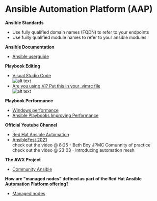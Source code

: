# Ansible Automation Platform (AAP)

**Ansible Standards**
- Use fully qualified domain names (FQDN) to refer to your endpoints
- Use fuilly qualified module names to refer to your ansible modules

**Ansible Documentation**
- [Ansible userguide](https://docs.ansible.com/automation-controller/latest/html/userguide/ "Ansible userguide")

**Playbook Editing**  
- [Visual Studio Code](https://code.visualstudio.com/ "Code editing Redifined")  
![alt text](https://github.com/ericcames/AnsibleAutomationPlatform/blob/main/images/vscodeext.png "Logo Title Text 1")
- [Are you using VI? Put this in your .vimrc file](https://github.com/ericcames/AnsibleAutomationPlatform/blob/main/files_to_deploy/vimrc "Are you using VI? Put this in your .vimrc file")  
![alt text](https://github.com/ericcames/AnsibleAutomationPlatform/blob/main/images/vimrc.png "Logo Title Text 1")

**Playbook Performance**
- [Windows performance](https://docs.ansible.com/ansible/latest/user_guide/windows_performance.html "Windows performance")  
- [Ansible Playbooks Improving Performance](https://github.com/ericcames/AnsibleAutomationPlatform/blob/main/files/Ansible%20-%20Playbook%20Performance.pdf "Ansible Playbooks Improving Performance")

**Official Youtube Channel**
- [Red Hat Ansible Automation](https://www.youtube.com/c/ansibleautomation "Red Hat Automation")
- [AnsibleFest 2021](https://www.youtube.com/watch?v=BLkm7KDKPEw "AnsibleFest 2021")  
  check out the video @ 8:25 - Beth Boy JPMC Comunnity of practice  
  check out the video @ 23:03 - Introducing automation mesh

**The AWX Project**
- [Community Ansible](https://www.ansible.com/products/awx-project/faq "The AWX Project")

**How are "managed nodes" defined as part of the Red Hat Ansible Automation Platform offering?**
- [Managed nodes](https://access.redhat.com/articles/3331481?extIdCarryOver=true&sc_cid=701f2000001OH7YAAW "Managed nodes")
